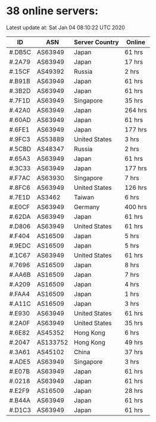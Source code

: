 # 38 online servers:

Latest update at: Sat Jan 04 08:10:22 UTC 2020

| ID | ASN | Server Country | Online |
| -- | --- | -------------- | ------ |
| #.DB5C | AS63949 | Japan | 61 hrs |
| #.2A79 | AS63949 | Japan | 17 hrs |
| #.15CF | AS49392 | Russia | 2 hrs |
| #.B91B | AS63949 | Japan | 61 hrs |
| #.3B2D | AS63949 | Japan | 61 hrs |
| #.7F1D | AS63949 | Singapore | 35 hrs |
| #.42A0 | AS63949 | Japan | 264 hrs |
| #.60AD | AS63949 | Japan | 61 hrs |
| #.6FE1 | AS63949 | Japan | 177 hrs |
| #.9FC3 | AS53889 | United States | 3 hrs |
| #.5CBD | AS48347 | Russia | 2 hrs |
| #.65A3 | AS63949 | Japan | 61 hrs |
| #.3C33 | AS63949 | Japan | 177 hrs |
| #.F7AC | AS63930 | Singapore | 7 hrs |
| #.8FC6 | AS63949 | United States | 126 hrs |
| #.7E1D | AS3462 | Taiwan | 6 hrs |
| #.E0CF | AS63949 | Germany | 400 hrs |
| #.62DA | AS63949 | Japan | 61 hrs |
| #.D806 | AS63949 | United States | 61 hrs |
| #.F404 | AS16509 | Japan | 5 hrs |
| #.9EDC | AS16509 | Japan | 5 hrs |
| #.1C67 | AS63949 | United States | 61 hrs |
| #.7696 | AS16509 | Japan | 8 hrs |
| #.AA6B | AS16509 | Japan | 7 hrs |
| #.A209 | AS16509 | Japan | 4 hrs |
| #.FAA4 | AS16509 | Japan | 1 hrs |
| #.A11C | AS16509 | Japan | 3 hrs |
| #.E930 | AS63949 | United States | 61 hrs |
| #.2A0F | AS63949 | United States | 35 hrs |
| #.6E82 | AS45352 | Hong Kong | 6 hrs |
| #.2047 | AS133752 | Hong Kong | 49 hrs |
| #.3A61 | AS45102 | China | 37 hrs |
| #.ADE5 | AS63949 | Singapore | 3 hrs |
| #.E07B | AS63949 | Japan | 61 hrs |
| #.0218 | AS63949 | Japan | 61 hrs |
| #.E2F9 | AS16509 | Japan | 28 hrs |
| #.B44A | AS63949 | Japan | 61 hrs |
| #.D1C3 | AS63949 | Japan | 61 hrs |

